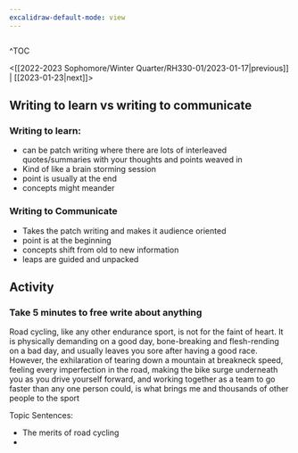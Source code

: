 ```yaml
---
excalidraw-default-mode: view
---
```


```toc

```

^TOC

<[[2022-2023 Sophomore/Winter Quarter/RH330-01/2023-01-17|previous]] | [[2023-01-23|next]]>

## Writing to learn vs writing to communicate

### Writing to learn:
- can be patch writing where there are lots of interleaved quotes/summaries with your thoughts and points weaved in
- Kind of like a brain storming session
- point is usually at the end
- concepts might meander

### Writing to Communicate
- Takes the patch writing and makes it audience oriented
- point is at the beginning
- concepts shift from old to new information
- leaps are guided and unpacked


## Activity
### Take 5 minutes to free write about anything

Road cycling, like any other endurance sport, is not for the faint of heart. It is physically demanding on a good day, bone-breaking and flesh-rending on a bad day, and usually leaves you sore after having a good race. However, the exhilaration of tearing down a mountain at breakneck speed,  feeling every imperfection in the road,  making the bike surge underneath you as you drive yourself forward, and working together as a team to go faster than any one person could, is what brings me and thousands of other people to the sport


Topic Sentences:
- The merits of road cycling
- 